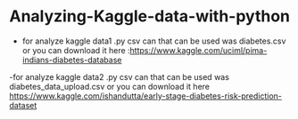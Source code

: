 # Analyzing-Kaggle-data-with-python

- for analyze kaggle data1 .py  csv can that can be used was diabetes.csv or you can download it here :https://www.kaggle.com/uciml/pima-indians-diabetes-database


-for analyze kaggle data2 .py  csv can that can be used was diabetes_data_upload.csv or you can download it here https://www.kaggle.com/ishandutta/early-stage-diabetes-risk-prediction-dataset
